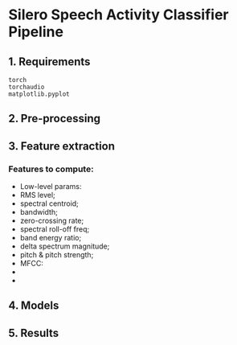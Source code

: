 # Silero Speech Activity Classifier Pipeline

## 1. Requirements
```
torch
torchaudio
matplotlib.pyplot
```
## 2. Pre-processing

## 3. Feature extraction

### Features to compute:
- Low-level params:
 - RMS level;
 - spectral centroid;
 - bandwidth;
 - zero-crossing rate;
 - spectral roll-off freq;
 - band energy ratio;
 - delta spectrum magnitude;
 - pitch & pitch strength;
- MFCC:
 - 
- 

## 4. Models

## 5. Results
